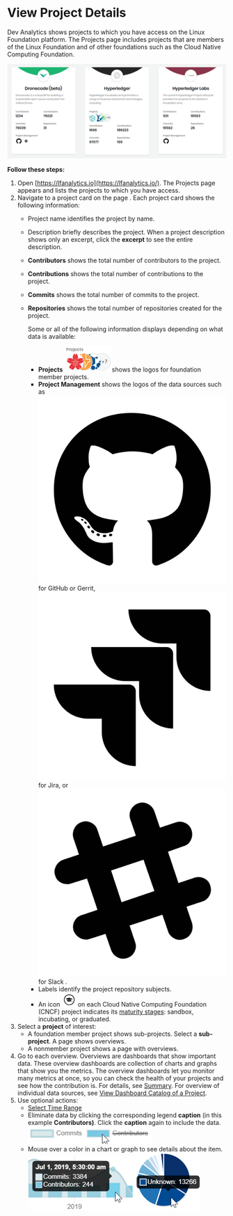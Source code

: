 # View Project Details

Dev Analytics shows projects to which you have access on the Linux Foundation platform. The Projects page includes projects that are members of the Linux Foundation and of other foundations such as the Cloud Native Computing Foundation.

![](../../.gitbook/assets/18088254.png)

**Follow these steps:**

1. Open [https://lfanalytics.io](https://lfanalytics.io/). The Projects page appears and lists the projects to which you have access.
2. Navigate to a project card on the page . Each project card shows the following information:
   * Project name identifies the project by name.
   * Description briefly describes the project. When a project description shows only an excerpt, click the **excerpt** to see the entire description.
   * **Contributors** shows the total number of contributors to the project.
   * **Contributions** shows the total number of contributions to the project.
   * **Commits** shows the total number of commits to the project.
   * **Repositories** shows the total number of repositories created for the project.

     Some or all of the following information displays depending on what data is available:

     * **Projects** ![](../../.gitbook/assets/18088267.png)shows the logos for foundation member projects.
     * **Project Management** shows the logos of the data sources such as ![](../../.gitbook/assets/18088261.png) for GitHub or Gerrit, ![](../../.gitbook/assets/18088260.png) for Jira, or ![](../../.gitbook/assets/18088259.png) for Slack .
     * Labels identify the project repository subjects.
     * An icon ![](../../.gitbook/assets/18088258.png) on each Cloud Native Computing Foundation \(CNCF\) project indicates its [maturity stages](https://www.cncf.io/projects/): sandbox, incubating, or graduated.
3. Select a **project** of interest:
   * A foundation member project shows sub-projects. Select a **sub-project**. A page shows overviews.
   * A nonmember project shows a page with overviews.
4. Go to each overview. Overviews are dashboards that show important data. These overview dashboards are collection of charts and graphs that show you the metrics. The overview dashboards let you monitor many metrics at once, so you can check the health of your projects and see how the contribution is. For details, see [Summary](view-dashboard-catalog-of-a-project/summary.md). For overview of individual data sources, see [View Dashboard Catalog of a Project](view-dashboard-catalog-of-a-project/).
5. Use optional actions:
   * [Select Time Range](view-dashboard-analytics/select-time-range.md)
   * Eliminate data by clicking the corresponding legend **caption** \(in this example **Contributors\)**. Click the **caption** again to include the data. ![](../../.gitbook/assets/18088257.png) 
   * Mouse over a color in a chart or graph to see details about the item. ![](../../.gitbook/assets/18088255.png)![](../../.gitbook/assets/18088256.png) 

